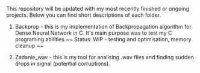 This repository will be updated with my most recently finished or ongoing projects. Below you can find short descriptions of each folder.


1. Backprop - this is my implementation of Backpropagation algorithm for Dense Neural Network in C. It's main purpose was to test my C programing abilities.~~ Status:   WIP - testing and optimisation, memory cleanup ~~
  
  
2. Zadanie_wav - this is my tool for analising .wav files and finding sudden drops in signal (potential corruptions).
